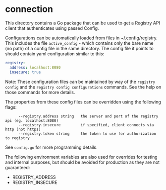 # connection

This directory contains a Go package that can be used to get a Registry API
client that authenticates using passed Config.

Configurations can be automatically loaded from files in ~/.config/registry.
This includes the file `active_config` - which contains only the bare name (no
path) of a config file in the same directory. The config file it points to
should contain yaml configuration similar to this:

```yaml
registry:
  address: localhost:8080
  insecure: true
```

Note: These configuration files can be maintained by way of the
`registry config` and the `registry config configurations` commands. See the
help on those commands for more details.

The properties from these config files can be overridden using the following
flags:

```text
      --registry.address string   the server and port of the registry api (eg. localhost:8080)
      --registry.insecure         if specified, client connects via http (not https)
      --registry.token string     the token to use for authorization to registry
```

See `config.go` for more programming details.

The following environment variables are also used for overrides for testing and
internal purposes, but should be avoided for production as they are not
guaranteed:

- REGISTRY_ADDRESS
- REGISTRY_INSECURE
